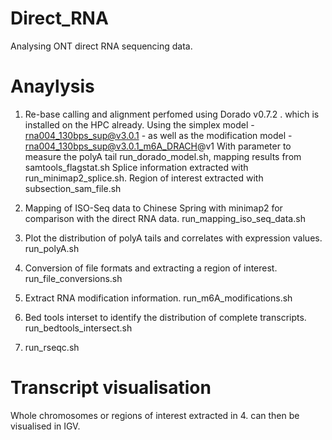 # Direct_RNA
Analysing ONT direct RNA sequencing data.

# Anaylysis
1. Re-base calling and alignment perfomed using Dorado v0.7.2 . which is installed on the HPC already.
Using the simplex model - rna004_130bps_sup@v3.0.1 - as well as the modification model - rna004_130bps_sup@v3.0.1_m6A_DRACH@v1
With parameter to measure the polyA tail
run_dorado_model.sh, mapping results from samtools_flagstat.sh Splice information extracted with run_minimap2_splice.sh. Region of interest extracted with subsection_sam_file.sh

2. Mapping of ISO-Seq data to Chinese Spring with minimap2 for comparison with the direct RNA data.
run_mapping_iso_seq_data.sh

3. Plot the distribution of polyA tails and correlates with expression values.  
run_polyA.sh

4. Conversion of file formats and extracting a region of interest. run_file_conversions.sh 

5. Extract RNA modification information. run_m6A_modifications.sh

6. Bed tools interset to identify the distribution of complete transcripts. run_bedtools_intersect.sh

7. run_rseqc.sh

# Transcript visualisation 
Whole chromosomes or regions of interest  extracted in 4. can then be visualised in IGV.  

